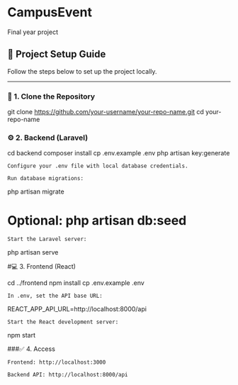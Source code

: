# CampusEvent
Final year project 






## 🚀 Project Setup Guide

Follow the steps below to set up the project locally.

---

### 🧾 1. Clone the Repository


git clone https://github.com/your-username/your-repo-name.git
cd your-repo-name

### ⚙️ 2. Backend (Laravel)

cd backend
composer install
cp .env.example .env
php artisan key:generate

    Configure your .env file with local database credentials.

    Run database migrations:

php artisan migrate
# Optional: php artisan db:seed

    Start the Laravel server:

php artisan serve

#💻 3. Frontend (React)

cd ../frontend
npm install
cp .env.example .env

    In .env, set the API base URL:

REACT_APP_API_URL=http://localhost:8000/api

    Start the React development server:

npm start

###✅ 4. Access

    Frontend: http://localhost:3000

    Backend API: http://localhost:8000/api
